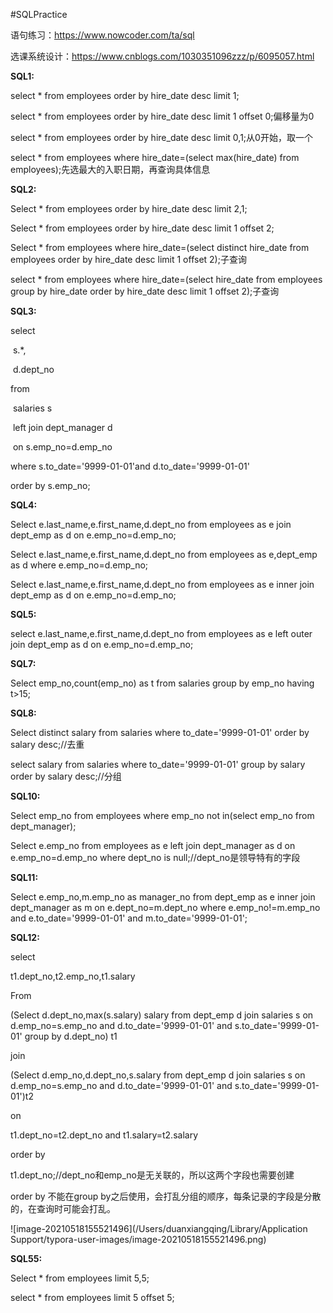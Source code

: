 #SQLPractice

语句练习：https://www.nowcoder.com/ta/sql

选课系统设计：https://www.cnblogs.com/1030351096zzz/p/6095057.html

**SQL1:**

select * from employees  order by hire_date desc limit 1;

select * from employees  order by hire_date desc limit 1 offset 0;偏移量为0

select * from employees  order by hire_date desc limit 0,1;从0开始，取一个

select * from employees where hire_date=(select max(hire_date) from employees);先选最大的入职日期，再查询具体信息

**SQL2:**

Select * from employees order by hire_date desc limit 2,1;

Select * from employees order by hire_date desc limit 1 offset 2;

Select * from employees where hire_date=(select distinct hire_date from employees order by hire_date desc limit 1 offset 2);子查询

select * from employees where hire_date=(select hire_date from employees group by hire_date order by hire_date desc limit 1 offset 2);子查询

**SQL3:**

select 

​    s.*,

​    d.dept_no 

from 

​    salaries s 

​    left join dept_manager d 

​      on s.emp_no=d.emp_no

where s.to_date='9999-01-01'and d.to_date='9999-01-01'

order by s.emp_no; 

**SQL4:**

Select e.last_name,e.first_name,d.dept_no from employees as e join dept_emp as d on e.emp_no=d.emp_no;

Select e.last_name,e.first_name,d.dept_no from employees as e,dept_emp as d where e.emp_no=d.emp_no;

Select e.last_name,e.first_name,d.dept_no from employees as e inner join dept_emp as d on e.emp_no=d.emp_no;

**SQL5:**

select e.last_name,e.first_name,d.dept_no from employees as e left outer join dept_emp as d on e.emp_no=d.emp_no;

**SQL7:**

Select emp_no,count(emp_no) as t from salaries group by emp_no having t>15;

**SQL8:**

Select distinct salary from salaries where to_date='9999-01-01' order by salary desc;//去重

select salary from salaries where to_date='9999-01-01' group by salary order by salary desc;//分组

**SQL10:**

Select emp_no from employees where emp_no not in(select emp_no from dept_manager);

Select e.emp_no from employees as e left join dept_manager as d on e.emp_no=d.emp_no where dept_no is null;//dept_no是领导特有的字段

**SQL11:**

Select e.emp_no,m.emp_no as manager_no from dept_emp as e inner join dept_manager as m on e.dept_no=m.dept_no where e.emp_no!=m.emp_no and e.to_date='9999-01-01' and m.to_date='9999-01-01';

**SQL12:**

select

   t1.dept_no,t2.emp_no,t1.salary

From

  (Select d.dept_no,max(s.salary) salary from dept_emp d join salaries s on d.emp_no=s.emp_no and d.to_date='9999-01-01' and s.to_date='9999-01-01' group by d.dept_no) t1

join

  (Select d.emp_no,d.dept_no,s.salary from dept_emp d join salaries s on d.emp_no=s.emp_no and d.to_date='9999-01-01' and s.to_date='9999-01-01')t2

on

  t1.dept_no=t2.dept_no and t1.salary=t2.salary

order by

 t1.dept_no;//dept_no和emp_no是无关联的，所以这两个字段也需要创建

order by 不能在group by之后使用，会打乱分组的顺序，每条记录的字段是分散的，在查询时可能会打乱。

![image-20210518155521496](/Users/duanxiangqing/Library/Application Support/typora-user-images/image-20210518155521496.png)



**SQL55:**

Select * from employees limit 5,5;

select * from employees limit 5 offset 5;